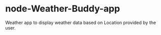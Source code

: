# node-Weather-Buddy-app
Weather app to display weather data based on Location provided by the user.

